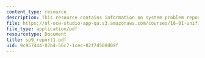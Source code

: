 ```yaml
---
content_type: resource
description: This resource contains information on system problem report sheet.
file: https://ol-ocw-studio-app-qa.s3.amazonaws.com/courses/16-01-unified-engineering-i-ii-iii-iv-fall-2005-spring-2006/9c95744407b456c71cec82f7d508d09f_sp9_report1.pdf
file_type: application/pdf
resourcetype: Document
title: sp9_report1.pdf
uid: 9c957444-07b4-56c7-1cec-82f7d508d09f
---
```

